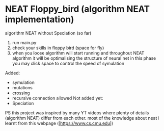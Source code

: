 # NEAT Floppy_bird (algorithm NEAT implementation)
algorithm NEAT without Speciation (so far)
1. run main.py
2. check your skills in floppy bird (space for fly)
3. when you loose algorithm will start running and throughout NEAT algorithm it will be optimalising the structure of neural net
in this phase you may click space to control the speed of symulation

Added:
 - symulation
 - mutations
 - crossing
 - recursive connection allowed
Not added yet:
 - Speciation

PS this project was inspired by many YT videos where plenty of details (algorithm NEAT) differ from each other.
most of the knowledge about neat i learnt from this webpage ([https://www.cs.cmu.edu])

[https://www.cs.cmu.edu]: https://www.cs.cmu.edu/afs/cs/project/jair/pub/volume21/stanley04a-html/node3.html

